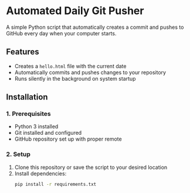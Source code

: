 # Automated Daily Git Pusher

A simple Python script that automatically creates a commit and pushes to GitHub every day when your computer starts.

## Features
- Creates a `hello.html` file with the current date
- Automatically commits and pushes changes to your repository
- Runs silently in the background on system startup

## Installation

### 1. Prerequisites
- Python 3 installed
- Git installed and configured
- GitHub repository set up with proper remote

### 2. Setup
1. Clone this repository or save the script to your desired location
2. Install dependencies:
   ```bash
   pip install -r requirements.txt

